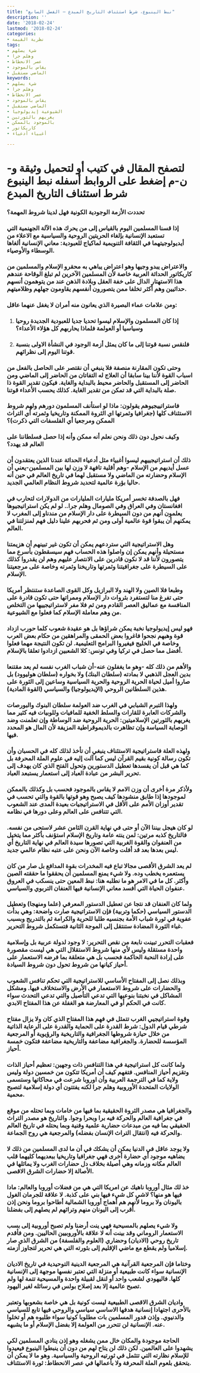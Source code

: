 ```yaml
---
title: "نبط الينبوع، شرط استئناف التاريخ المبدع – الفصل السابع"
description: ''
date: '2018-02-24'
lastmod: '2018-02-24'
categories:
- نظرية القيمة
tags:
- شيء يصلهم
- وهلم جرا
- عصر الانحطاط
- يقاس بالموجود
- الماضي مستقبل
keywords:
- شيء يصلهم
- وهلم جرا
- عصر الانحطاط
- يقاس بالموجود
- الماضي مستقبل
- الشيوعية إيديولوجيا
- يغريهم بالثورتين
- بالموجود بالممكن
- كاريكاتور
- أغبياء أدعياء

---
```

# **لتصفح المقال في كتيب أو لتحميل وثيقة و-ن-م إضغط على الروابط أسفله** **نبط الينبوع شرط استئناف التاريخ المبدع**

### تحددت الأزمة الوجودية الكونية فهل لدينا شروط المهمة؟

### إذا قسنا المسلمين اليوم بالقياس إلى من يحرك هذه الآلة الجهنمية التي تستعبد الإنسانية بإلغاء الحريتين الروحية والسياسية مع الاعلاء من أيديولوجيتهما في الثقافة التنويمية لماكياج للعبودية: معاني الإنسانية ألغاها الوسطاء والأوصياء.

### والاعتراض يبدو وجيها وهو اعتراض يباهي به محقرو الإسلام والمسلمين من كاريكاتور الحداثة العربية خاصة لأن المسلمين الآخرين لم تبلغ الوقاحة عندهم هذا الاستهتار الدال على خفة العقل وبلادة الذهن عند من يتوهمون أنسهم حداثيين وهم أكثر تخلفا ممن يتصورون أنفسهم يقاومون جهلهم وظلاميتهم.

### ومن علامات عماء البصيرة الذي يعانون منه أمران لا يغفل عنهما عاقل:

1. ### إذا كان المسلمون والإسلام ليسوا تحديا جديا للعبودية الجديدة روحيا وسياسيا أو العولمة فلماذا يحاربهم كل هؤلاء الأعداء؟
2. ### فلنقس نسبة قوتنا إلى ما كان يمثل أزمة الوجود في النشأة الاولى بنسبة قوتنا اليوم إلى نظرائهم.

### وحتى تكون المقارنة منصفة فلا ينبغي أن نقتصر على الحاصل بالفعل من اسباب القوة لأننا بينا سابقا أن العلاج له التفاتان من الحاضر إلى الماضي ومن الحاضر إلى المستقبل والحاضر محيط بالبداية والغاية. فيكون تقدير القوة ذا صلة بالبداية التي قد تمكن من تقدير الغاية. كذلك يحسب الأعداء قوتنا.

### فاستراتييجيوهم يقولون: ماذا لو استأنف المسلمون دورهم ولهم شروط الاستئناف كلها (جغرافيا وثمرتها اي الثروة الممكنة وتاريخيا وثمرته أي التراث الممكن ومرجعيا أي الفلسفات التي ذكرت)؟

### وكيف نحول دون ذلك ونحن نعلم أنه ممكن وأنه إذا حصل فسلطاننا على العالم قد يهدد؟

### ذلك أن استراتيجييهم ليسوا أغبياء مثل أدعياء الحداثة عندنا الذين يعتقدون أن عسل أيديهم من الإسلام -وهم أقلية تافهة لا وزن لها بين المسلمين-يعني أن الإسلام وحضارته من الماضي ولا مستقبل لهما في تاريخ العالم في حين أنه حاليا بؤرة عالمية لتحديد شروط النظام العالمي الجديد.

### فهل بالصدفة تخسر أمريكا مليارات المليارات من الدولارات لتحارب في افغانستان وفي العراق وفي الصومال وهلم جرا.. لو لم يكن استراتيجيوها يعلمون أنهم من دون السيطرة على دار الإسلام من مندناو إلى المغرب لا يمكنهم أن يبقوا قوة عالمية أولى ومن ثم فحربهم علينا دليل فهم لمنزلتنا في العالم.

### وهل الاستراتيجية التي ستردعهم يمكن أن تكون غير تبينهم أن هزيمتنا مستحيلة وأنهم يمكن إن واصلوا هذه الحساب فهم سيسقطون بأسرع مما يتصورون لأننا قد لا نكون قادرين على الانتصار عليهم وهم لن يقدروا كذلك على السيطرة على جغرافيتنا وثمرتها وتاريخنا وثمرته وخاصة على مرجعيتنا الإسلام.

### وطبعا فلا الصين ولا الهند ولا البرازيل وكل القوى الصاعدة ستنتظر أمريكا حتى تفرغ منا لتستفرد بثروات دار الإسلام وممراتها حتى تكون قادرة على المنافسة مع عماليق العصر القادم ومن ثم فلا مفر لاستراتيجييها من التخلص من وهم معاملة الإسلام كما فعلوا مع الشيوعية.

### فهو ليس إيديولوجيا نخبة يمكن شراؤها بل هو عقيدة شعوب كلما حورب ازداد قوة وهبهم نجحوا فاغروا بعض الحمقى والمراهقين من حكام بعض العرب وخاصة في الخليج فيغيروا البرامج التعليمية. لن تكون النتيجة مهما فعلوا أفضل مما حصل في تركيا وفي تونس: كلا الشعبين ازدادوا تعلقا بالإسلام.

### والأهم من ذلك كله -وهو ما يغفلون عنه-أن شباب الغرب نفسه لم يعد مقتنعا بدين العجل الذهبي لا بمادته (سلطان البنك) ولا بخواره (سلطان هوليوود) بل صاروا أميل لحياة الحرية الروحية والحرية السياسية وساعين إلى الثورة على هذين السلطانين الروحي (الإيديولوجيا) والسياسي (القوة المادية).

### ولهذا التبرم الشبابي في الغرب ضد العولمة سلطان البنوك والبورصات والشركات العابرة للقارات والسلط الخفية للمافيات وللوبيات فيه كثير مما يغريهم بالثورتين الإسلاميتين: الحرية الروحية ضد الوساطة وإن تعلمنت وضد الوصاية السياسة وإن تظاهرت بالديموقراطية المزيفة لأن المال هو المحدد فيها.

### ولهذه العلة فاستراتيجية الاستئناف ينبغي أن تأخذ لذلك كله في الحسبان وأن تكون رسالة كونية بقيم القرآن ليس كما آلت إليه في علوم الملة المحرفة بل كما هي قبل أن يفسدها تعطيل الدستورين وتحول الفتح الذي كان يهدف إلى تحرير البشر من عبادة العباد إلى استعمار يستبعد العباد.

### ولأذكر مرة أخرى أن وزن الامم لا يقاس بالموجود فحسب بل وكذلك بالممكن لموجودها إذا طابق منشودها كيف يصبح وهو قوتها بالقوة والتي تحسب في تقدير أوزان الأمم على الأقل في الاستراتيجيات بعيدة المدى عند الشعوب التي تتنافس على العالم وعلى دورها في نظامه.

### لو كان هيجل بيننا الآن أو حتى في نهاية القرن الثامن عشر لاستحى من نفسه. فالتاريخ كذبه مرتين: لمن ينته عامة وتاريخ الإسلام استؤنف بأكثر مما يتخيل من العنفوان والقوة الغربية التي تصورها سيدة العالم في نهاية التاريخ أي ليس بعدها بعد قد أفلت وخاصة الآن ونحن على عتبه نظام عالمي جديد.

### لم يعد الشرق الأقصى مجالا تباع فيه المخدرات بقوة المدافع بل صار من كان يستعمره يخطب وده. ولا شيء يمنع المسلمين أن يحققوا ما حققته الصين وأكثر. كل ما في الامر هو ما نطلبه هنا: نبط المعين حتى ينسكب في العروق عنفوان الحياة التي أفسد معاني الإنسانية فيها العنفان التربوي والسياسي.

### ولما كان العنفان قد نتجا عن تعطيل الدستور المعرفي (علما ومنهجا) وتعطيل الدستور السياسي (حكما وتربية) فإن الاستراتيجية صارت واضحة: وهي بدأت عفوية في ثورة شباب الأمة بجنسيه طلبا للحرية والكرامة ثم بالتدريج وبسبب غباء الثورة المضادة ستنتقل إلى الموجة الثانية فتستكمل شروط التحرير.

### فعقبات التحرر تبينت نابعة من نقص التحرير: لا وجود لدولة عربية بل وإسلامية واحدة مستقلة وليس لأي منها شروط الاستقلال التي هي ليست مقصورة على إرادة النحبة الحاكمة فحسب بل هي متعلقة بما فرضه الاستعمار على أحياز كيانها من شروط تحول دون شروط السيادة.

### وبذلك نصل إلى المفتاح الأساسي للاستراتيجية التي تحكم تنافس الشعوب والحضارات على شروط الاستعمار في الأرض والاستخلاف فيها. ومشكل المشاكل في نخبتنا بنوعيها التي تدعي التأصيل والتي تدعي التحدث سواء كانت في الحكم أو في المعارضة هو الغفلة عن هذا المفتاح الابدي.

### وقوة استراتيجيي الغرب تتمثل في فهم هذا المفتاح الذي كان ولا يزال مفتاح شرطي قيام الدول: شرط القدرة على الحماية والقدرة على الرعاية الذاتية من خلال حيازة شروطها الجغرافية والتاريخية والرؤيوية أو المرجعية المؤسسة للحضارة. والجغرافية مضاعفة والتاريخية مضاعفة فتكون خمسة أحياز.

### ولما كانت كل استراتيجية في هذا التنافس ذات وجهين: تعظيم أحياز الذات وتقزيم أحياز المنافس. فتفهم كيف أن أمريكا تتكون من خمسين دولة وليس ولاية كما في الترجمة العربية وأن اوروبا شرعت في محاكاتها وستسمى الولايات المتحدة الأوروبية وهلم جرا لكنه يفتتون أي دولة إسلامية لتصبح محمية.

### والجغرافيا هي مصدر الثروة الحقيقية بما فيها من خامات وبما تحتله من موقع في جغرافية العالم والحركة فيه برا وبحرا وجوا. والتاريخ هو مصدر التراث الحقيقي بما فيه من مبدعات حضارية علمية وفنية وبما يحتله في تاريخ العالم والحركة فيه (انتقال التراث الإنسان بفضله) والمرجعية هي روح الجماعة.

### ولا يوجد عاقل في الدنيا يمكن أن يشكك في أن ما لدى المسلمين من ذلك لا يضاهيه موجود أي حضارة أخرى فهي جغرافيا وتاريخيا ببعديهما كليهما قلب العالم مكانه وزمانه وهي أصيلة بخلاف دل حضارات الغرب ولا يماثلها في الأصالة إلا حضارات الشرق الاقصى.

### خذ لك مثال أوروبا ناهيك عن امريكا التي هي من فضلات أوروبا والعالم: مادا فيها هو منها؟ لاشي كل شيء فيها بني على كذبة. لا علاقة للجرمان الغول باليونان ولا بروما لأنهم هم أهماج أوروبا الشمالية أطاحوا بروما ونحن إذن أقرب إلى اليونان منهم وتراثهم لم يصلهم إلى بفضلنا.

### ولا شيء يصلهم بالمسيحية فهي ينت أرضنا ولم تصبح أوروبية إلى بسب الاستعمار الروماني وقد بينت أنه لا علاقة بالأوروبيين الحاليين. ومن فأقدم تاريخ روحي (الاديان) وحضاري (العلوم والفلسفة) من الشرق الذي صار إسلاميا ولم يقطع مع ماضي الإقليم إلى بثورته التي هي تحرير لتجاوز أزمته.

### وختاما فإن المرجعية القرآنية هي المرجعية الدينية التوحيدية في تاريخ الاديان الإنسانية سواء كانت طبيعية أو منزلة التي تعتبر نفسها موجهة إلى الإنسانية كلها. فاليهودي لشعب واحد أو لنقل لقبيلة واحدة والمسيحية تتمة لها ولم تصبح عالمية إلا بعد إصلاح بولس في رسائله لغير اليهود.

### واديان الشرق الاقصى الطبيعية ليست كونية بل هي خاصة بشعوبها وتعتبر بالأحرى اجتهادا إنسانية هدفها الاساسي سياسي والروحي فيها تابع للسياسي والدنيوي. وإذن فدور المسلمين بات مطلوبا كونيا سواء طلبوه هم أو تخلوا عنه. الإنسانية لن تتحرر من العولمة إلا بفضل الإسلام أو ما يشبهه.

### الحاجة موجودة والمكان خال ممن يشغله وهو إذن ينادي المسلمين لكي يشهدوا على العالمين. لكن ذلك لن يتاح لهم من دون أن ينبطوا الينبوع فيعيدوا للإسلام نظارته التي تتثمل في ثورتيه الروحية والسياسية. وهو ما لا يمكن أن يتحقق بلعوم الملة المحرفة ولا بأعمالها في عصر الانحطاط: ثورة الاستئناف.

###